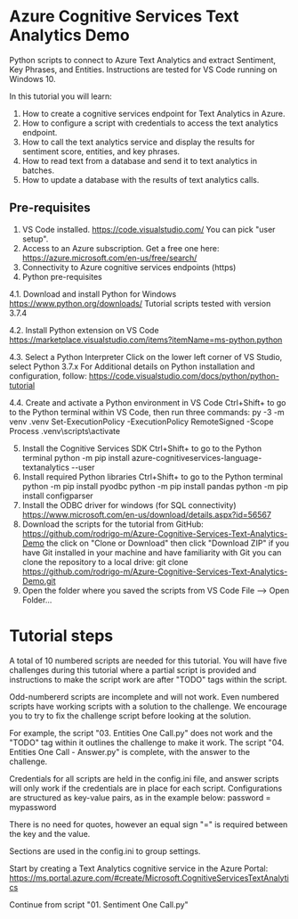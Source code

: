 # Azure Cognitive Services Text Analytics Demo
Python scripts to connect to Azure Text Analytics and extract Sentiment, Key Phrases, and Entities. Instructions are tested for VS Code running on Windows 10.

In this tutorial you will learn:
1. How to create a cognitive services endpoint for Text Analytics in Azure.
2. How to configure a script with credentials to access the text analytics endpoint.
3. How to call the text analytics service and display the results for sentiment score, entities, and key phrases. 
4. How to read text from a database and send it to text analytics in batches.
5. How to update a database with the results of text analytics calls. 

## Pre-requisites
1. VS Code installed.
    https://code.visualstudio.com/ 
    You can pick "user setup".
2. Access to an Azure subscription. 
    Get a free one here: https://azure.microsoft.com/en-us/free/search/ 
3. Connectivity to Azure cognitive services endpoints (https)
4. Python pre-requisites

4.1. Download and install Python for Windows
    https://www.python.org/downloads/
    Tutorial scripts tested with version 3.7.4

4.2. Install Python extension on VS Code
    https://marketplace.visualstudio.com/items?itemName=ms-python.python

4.3. Select a Python Interpreter
    Click on the lower left corner of VS Studio, select Python 3.7.x
For Additional details on Python installation and configuration, follow:
    https://code.visualstudio.com/docs/python/python-tutorial

4.4. Create and activate a Python environment in VS Code
    Ctrl+Shift+ to go to the Python terminal within VS Code, then run three commands:
        py -3 -m venv .venv
        Set-ExecutionPolicy -ExecutionPolicy RemoteSigned -Scope Process
        .venv\scripts\activate

5. Install the Cognitive Services SDK
    Ctrl+Shift+ to go to the Python terminal
        python -m pip install azure-cognitiveservices-language-textanalytics --user
6. Install required Python libraries
     Ctrl+Shift+ to go to the Python terminal
        python -m pip install pyodbc
        python -m pip install pandas
        python -m pip install configparser
6. Install the ODBC driver for windows (for SQL connectivity)
    https://www.microsoft.com/en-us/download/details.aspx?id=56567
7. Download the scripts for the tutorial from GitHub:
        https://github.com/rodrigo-m/Azure-Cognitive-Services-Text-Analytics-Demo
        the click on "Clone or Download" then click "Download ZIP"
    if you have Git installed in your machine and have familiarity with Git you can clone the repository to a local drive:
      git clone https://github.com/rodrigo-m/Azure-Cognitive-Services-Text-Analytics-Demo.git
8. Open the folder where you saved the scripts from VS Code 
    File --> Open Folder...


# Tutorial steps

A total of 10 numbered scripts are needed for this tutorial. You will have five challenges during this tutorial where a partial script is provided and instructions to make the script work are after "TODO" tags within the script. 

Odd-numbererd scripts are incomplete and will not work. Even numbered scripts have working scripts with a solution to the challenge. We encourage you to try to fix the challenge script before looking at the solution. 

For example, the script "03. Entities One Call.py" does not work and the "TODO" tag within it outlines the challenge to make it work. The script "04. Entities One Call - Answer.py" is complete, with the answer to the challenge.

Credentials for all scripts are held in the config.ini file, and answer scripts will only work if the credentials are in place for each script. Configurations are structured as key-value pairs, as in the example below:
password = mypassword

There is no need for quotes, however an equal sign "=" is required between the key and the value.

Sections are used in the config.ini to group settings.

Start by creating a Text Analytics cognitive service in the Azure Portal:
https://ms.portal.azure.com/#create/Microsoft.CognitiveServicesTextAnalytics

Continue from script "01. Sentiment One Call.py"




